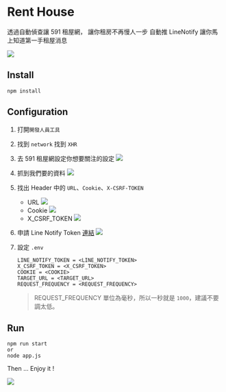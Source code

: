# Rent House
透過自動偵查讓 591 租屋網，
讓你租房不再慢人一步
自動推 LineNotify 讓你馬上知道第一手租屋消息

![](https://i.imgur.com/wvnFcYh.png)


## Install
```
npm install
```

## Configuration
1. 打開`開發人員工具`
2. 找到 `network` 找到 `XHR` 
3. 去 591 租屋網設定你想要關注的設定
  ![](https://i.imgur.com/3p0TgZY.png)
4. 抓到我們要的資料
  ![](https://i.imgur.com/M3BKEq8.png)
5. 找出 Header 中的 `URL`、`Cookie`、`X-CSRF-TOKEN`
     * URL
    ![](https://i.imgur.com/cwep44R.png)
     * Cookie
    ![](https://i.imgur.com/juu8lku.png)
     * X_CSRF_TOKEN
    ![](https://i.imgur.com/GHdNysj.png)
6. 申請 Line Notify Token [連結](https://notify-bot.line.me/my/)
  ![](https://i.imgur.com/TXy9qGB.png)

7. 設定 `.env`
    ```
    LINE_NOTIFY_TOKEN = <LINE_NOTIFY_TOKEN>  
    X_CSRF_TOKEN = <X_CSRF_TOKEN> 
    COOKIE = <COOKIE> 
    TARGET_URL = <TARGET_URL> 
    REQUEST_FREQUENCY = <REQUEST_FREQUENCY>
    ```
    > REQUEST_FREQUENCY 單位為毫秒，所以一秒就是 `1000`，建議不要調太低。

## Run
```
npm run start
or
node app.js
```

Then ...
Enjoy it !

![](https://i.imgur.com/wvnFcYh.png)
